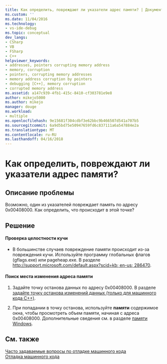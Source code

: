 ```yaml
---
title: Как определить, повреждают ли указатели адрес памяти? | Документы Майкрософт
ms.custom: ''
ms.date: 11/04/2016
ms.technology:
- vs-ide-debug
ms.topic: conceptual
dev_langs:
- CSharp
- VB
- FSharp
- C++
helpviewer_keywords:
- addresses, pointers corrupting memory address
- memory, corruption
- pointers, corrupting memory addresses
- memory address corruption by pointers
- debugging [C++], memory corruption
- corrupted memory address
ms.assetid: a147c939-4fb1-415c-8410-cf303781e9e8
author: mikejo5000
ms.author: mikejo
manager: douge
ms.workload:
- multiple
ms.openlocfilehash: 9e15681f304cdbf3e62bbc9b466507d541a707b5
ms.sourcegitcommit: 6a9d5bd75e50947659fd6c837111a6a547884e2a
ms.translationtype: MT
ms.contentlocale: ru-RU
ms.lasthandoff: 04/16/2018
---
```

# <a name="how-can-i-find-out-if-my-pointers-corrupt-a-memory-address"></a>Как определить, повреждают ли указатели адрес памяти?
## <a name="problem-description"></a>Описание проблемы  
 Возможно, один из указателей повреждает память по адресу 0x00408000. Как определить, что происходит в этой точке?  
  
## <a name="solution"></a>Решение  
  
#### <a name="check-for-heap-corruption"></a>Проверка целостности кучи  
  
-   В большинстве случаев повреждение памяти происходит из-за повреждения кучи. Используйте программу глобальных флагов (gflags.exe) или pageheap.exe. В разделе [ http://support.microsoft.com/default.aspx?scid=kb; en-us; 286470](http://support.microsoft.com/default.aspx?scid=kb;en-us;286470).  
  
#### <a name="to-find-where-the-memory-address-is-modified"></a>Поиск места изменения адреса памяти  
  
1.  Задайте точку останова данных по адресу 0x00408000. В разделе [задайте точку останова изменений данных (только для машинного кода C++)](../debugger/using-breakpoints.md#BKMK_set_a_data_breakpoint_native_cplusplus_only).  
  
2.  При попадании в точку останова, используйте **памяти** содержимое окна, чтобы просмотреть объем памяти, начиная с адреса 0x00408000. Дополнительные сведения см. в разделе [памяти Windows](../debugger/memory-windows.md).  
  
## <a name="see-also"></a>См. также  
 [Часто задаваемые вопросы по отладке машинного кода](../debugger/debugging-native-code-faqs.md)   
 [Отладка машинного кода](../debugger/debugging-native-code.md)